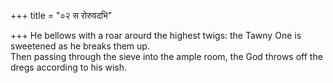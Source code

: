+++
title = "०२ स रोरुवदभि"

+++
He bellows with a roar arourd the highest twigs: the Tawny One is sweetened as he breaks them up.  
     Then passing through the sieve into the ample room, the God throws off the dregs according to his wish.